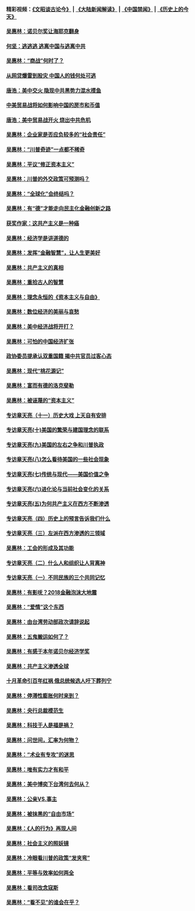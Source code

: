 #### 精彩视频：[《文昭谈古论今》](https://github.com/gfw-breaker/wenzhao/blob/master/README.md?t=12261831) | [《大陆新闻解读》](https://github.com/gfw-breaker/ntdtv-comedy/blob/master/README.md?t=12261831) | [《中国禁闻》](https://github.com/gfw-breaker/ntdtv-news/blob/master/README.md?t=12261831) | [《历史上的今天》](https://github.com/gfw-breaker/today-in-history/blob/master/README.md?t=12261831) 

#### [吴惠林：诺贝尔奖让海耶克翻身](../pages/nsc423/n10890049.md?t=12261831) 

#### [何坚：逃逃逃 逃离中国与逃离中共](../pages/nsc423/n10592891.md?t=12261831) 

#### [吴惠林：“商战”何时了？](../pages/nsc423/n10573558.md?t=12261831) 

#### [从网贷爆雷到股灾 中国人的钱何处可逃](../pages/nsc423/n10572800.md?t=12261831) 

#### [唐浩：美中交火 隐现中共黑势力混水摸鱼](../pages/nsc423/n10544040.md?t=12261831) 

#### [中美贸易战将如何影响中国的房市和币值](../pages/nsc423/n10543697.md?t=12261831) 

#### [唐浩：美中贸易战开火 烧出中共危机](../pages/nsc423/n10540126.md?t=12261831) 

#### [吴惠林：企业家是否应负较多的“社会责任”](../pages/nsc423/n10535022.md?t=12261831) 

#### [吴惠林：“川普奇迹”一点都不稀奇](../pages/nsc423/n10512808.md?t=12261831) 

#### [吴惠林：平议“修正资本主义”](../pages/nsc423/n10495724.md?t=12261831) 

#### [吴惠林：川普的外交政策可预测吗？](../pages/nsc423/n10462387.md?t=12261831) 

#### [吴惠林：“全球化”会终结吗？](../pages/nsc423/n10452838.md?t=12261831) 

#### [吴惠林：有“德”才能走向民主化金融创新之路](../pages/nsc423/n10432292.md?t=12261831) 

#### [获奖作家：这共产主义是一种癌](../pages/nsc423/n10431541.md?t=12261831) 

#### [吴惠林：经济学是讲道德的](../pages/nsc423/n10398014.md?t=12261831) 

#### [吴惠林：发挥“金融智慧”，让人生更美好](../pages/nsc423/n10375019.md?t=12261831) 

#### [吴惠林：共产主义的真相](../pages/nsc423/n10351394.md?t=12261831) 

#### [吴惠林：重拾古人的智慧](../pages/nsc423/n10337691.md?t=12261831) 

#### [吴惠林：理念永恒的《资本主义与自由》](../pages/nsc423/n10316274.md?t=12261831) 

#### [吴惠林：数位经济的美丽与哀愁](../pages/nsc423/n10292946.md?t=12261831) 

#### [吴惠林：美中经济战将开打？](../pages/nsc423/n10258825.md?t=12261831) 

#### [吴惠林：可怕的中国经济扩张](../pages/nsc423/n10219147.md?t=12261831) 

#### [政协委员提承认双重国籍 揭中共官员过客心态](../pages/nsc423/n10208809.md?t=12261831) 

#### [吴惠林：现代“桃花源记”](../pages/nsc423/n10185234.md?t=12261831) 

#### [吴惠林：富而有德的洛克斐勒](../pages/nsc423/n10142264.md?t=12261831) 

#### [吴惠林：被诬蔑的“资本主义”](../pages/nsc423/n10124816.md?t=12261831) 

#### [专访章天亮（十一）历史大戏 上天自有安排](../pages/nsc423/n10094905.md?t=12261831) 

#### [专访章天亮(十)美国的繁荣与建国理念的联系](../pages/nsc423/n10094899.md?t=12261831) 

#### [专访章天亮(九)美国的左右之争和川普执政](../pages/nsc423/n10094889.md?t=12261831) 

#### [专访章天亮(八)怎么看待美国的一些社会现象](../pages/nsc423/n10094857.md?t=12261831) 

#### [专访章天亮(七)传统与现代——美国价值之争](../pages/nsc423/n10093140.md?t=12261831) 

#### [专访章天亮(六)进化论与当前社会变化的关系](../pages/nsc423/n10092036.md?t=12261831) 

#### [专访章天亮(五)为何共产主义在西方不断渗透](../pages/nsc423/n10083620.md?t=12261831) 

#### [专访章天亮（四）历史上的预言告诉我们什么](../pages/nsc423/n10083606.md?t=12261831) 

#### [专访章天亮（三）左派在西方渗透的三领域](../pages/nsc423/n10081115.md?t=12261831) 

#### [吴惠林：工会的形成及其功能](../pages/nsc423/n10080633.md?t=12261831) 

#### [专访章天亮（二）什么人和组织让人背离神](../pages/nsc423/n10076637.md?t=12261831) 

#### [专访章天亮（一）不同民族的三个共同记忆](../pages/nsc423/n10074188.md?t=12261831) 

#### [吴惠林：有影呒？2018金融泡沫大地震](../pages/nsc423/n10040534.md?t=12261831) 

#### [吴惠林：“爱情”这个东西](../pages/nsc423/n10019423.md?t=12261831) 

#### [吴惠林：由台湾劳动部政次请辞说起](../pages/nsc423/n9979679.md?t=12261831) 

#### [吴惠林：五鬼搬运如何了？](../pages/nsc423/n9925338.md?t=12261831) 

#### [吴惠林：有感于本年诺贝尔经济学奖](../pages/nsc423/n9871883.md?t=12261831) 

#### [吴惠林：共产主义渗透全球](../pages/nsc423/n9812748.md?t=12261831) 

#### [十月革命引百年红祸 俄总统候选人吁下葬列宁](../pages/nsc423/n9810182.md?t=12261831) 

#### [吴惠林：停滞性膨胀何时来到？](../pages/nsc423/n9764136.md?t=12261831) 

#### [吴惠林：央行总裁模范生](../pages/nsc423/n9728134.md?t=12261831) 

#### [吴惠林：科技于人是福是祸？](../pages/nsc423/n9672982.md?t=12261831) 

#### [吴惠林：问世间，汇率为何物？](../pages/nsc423/n9621788.md?t=12261831) 

#### [吴惠林：“术业有专攻”的迷思](../pages/nsc423/n9580363.md?t=12261831) 

#### [吴惠林：唯有实力才有和平](../pages/nsc423/n9529599.md?t=12261831) 

#### [吴惠林：美中博奕下台湾何去何从？](../pages/nsc423/n9483598.md?t=12261831) 

#### [吴惠林：公亲VS.事主](../pages/nsc423/n9425637.md?t=12261831) 

#### [吴惠林：被抹黑的“自由市场”](../pages/nsc423/n9351545.md?t=12261831) 

#### [吴惠林：《人的行为》再现人间](../pages/nsc423/n9296339.md?t=12261831) 

#### [吴惠林：社会主义的照妖镜](../pages/nsc423/n9243460.md?t=12261831) 

#### [吴惠林：冷眼看川普的政策“发夹弯”](../pages/nsc423/n9120684.md?t=12261831) 

#### [吴惠林：平等与效率如何两全](../pages/nsc423/n9075430.md?t=12261831) 

#### [吴惠林：看司改念寇斯](../pages/nsc423/n9024915.md?t=12261831) 

#### [吴惠林：“看不见”的谁会在乎？](../pages/nsc423/n8977488.md?t=12261831) 

